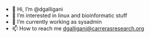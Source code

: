 - 👋 Hi, I’m @dgalligani
- 👀 I’m interested in linux and bioinformatic stuff
- 🌱 I’m currently working as sysadmin
- 📫 How to reach me dgalligani@carrerasresearch.org

<!---
dgalligani/dgalligani is a ✨ special ✨ repository because its `README.md` (this file) appears on your GitHub profile.
You can click the Preview link to take a look at your changes.
--->
